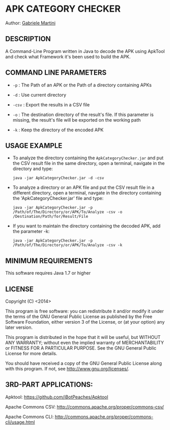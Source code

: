 # APK CATEGORY CHECKER #

Author: [Gabriele Martini](https://github.com/GabMar)

## DESCRIPTION ##

A Command-Line Program written in Java to decode the APK using ApkTool and check what Framework it's been used to build the APK.

## COMMAND LINE PARAMETERS ##


* `-p` : The Path of an APK or the Path of a directory containing APKs

* `-d` : Use current directory

* `-csv` : Export the results in a CSV file

* `-o` : The destination directory of the result's file. If this parameter is missing, the result's file will be exported on the working path

* `-k` : Keep the directory of the encoded APK 

## USAGE EXAMPLE ##

* To analyze the directory containing the `ApkCategoryChecker.jar` and put the CSV result file in the same directory, open a terminal, navigate in the directory and type:

	`java -jar ApkCategoryChecker.jar -d -csv`

* To analyze a directory or an APK file and put the CSV result file in a different directory, open a terminal, navgate in the directory containing the 'ApkCategoryChecker.jar' file and type:

	`java -jar ApkCategoryChecker.jar -p /Path/of/The/Directory/or/APK/To/Analyze -csv -o /Destination/Path/for/Result/File`

* If you want to maintain the directory containing the decoded APK, add the parameter -k:

	`java -jar ApkCategoryChecker.jar -p /Path/of/The/Directory/or/APK/To/Analyze -csv -k`

## MINIMUM REQUIREMENTS ##

This software requires Java 1.7 or higher

## LICENSE ##

Copyright (C) <2014>  <Gabriele Martini>

This program is free software: you can redistribute it and/or modify
it under the terms of the GNU General Public License as published by
the Free Software Foundation, either version 3 of the License, or
(at your option) any later version.

This program is distributed in the hope that it will be useful,
but WITHOUT ANY WARRANTY; without even the implied warranty of
MERCHANTABILITY or FITNESS FOR A PARTICULAR PURPOSE.  See the
GNU General Public License for more details.

You should have received a copy of the GNU General Public License
along with this program.  If not, see <http://www.gnu.org/licenses/>.

## 3RD-PART APPLICATIONS: ##

Apktool:   https://github.com/iBotPeaches/Apktool

Apache Commons CSV:   http://commons.apache.org/proper/commons-csv/

Apache Commons CLI:   http://commons.apache.org/proper/commons-cli/usage.html